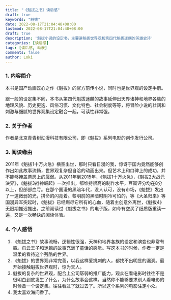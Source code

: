 ```yaml
---
title: "《魁拔之书》读后感"
draft: true
keywords: "魁拔"
date: 2022-08-17T21:04:48+08:00
lastmod: 2022-08-17T21:04:48+08:00
draft: true
description: '魁拔小说的设定书，主要讲魁拔世界观和第四代魁拔迷麟的英雄史诗'
categories: [读后感]
tags: [读后感, 动漫]
comments: false
author: Loki
---
```




### 1. 内容简介

本书是国产动画匠心之作《魁拔》的官方前传小说，同时也是世界观的设定手册。

跟一般的设定集不同，本书从第四代魁拔迷麟的故事延伸出天界诸神和地界各族的地理风貌、历史更迭、风俗习惯、文化特色、社会制度等等，将冒险小说的壮阔和刺激与细腻的世界观集设定融合一起，可读性非常强。



### 2. 关于作者

作者是北京青青树动漫科技有限公司，即《魁拔》系列电影的创作发行公司。





### 3. 阅读缘由

2011年《魁拔1十万火急》横空出世，那时只看日漫的我，惊讶于国内竟然能够创作出如此故事流畅，世界观复杂但自洽的动画出来。但艺术上和口碑上的成功，并不能够掩盖票房上的孱弱。从2011年到2015年，《魁拔1十万火急》，《魁拔2大战元泱界》，《魁拔3战神崛起》一次推出，都维持很高的制作水平，豆瓣评分均在8分以上，但部部血亏。在那个国漫的黑暗年代，没人认可，没有市场，《魁拔》发出了一道微弱的光，拼命的闪亮着。黎明前的黑暗时阴冷可怕的，等《大圣归来》等国漫异军突起时，《魁拔》已经燃尽它所有的心血，随着主创意外离世，《魁拔4》无限期推迟推出。之前阅读过《魁拔之书》的电子版，如今有空买了纸质版重读一遍，又是一次畅快的阅读体验。







### 4. 个人感悟

1. 《魁拔之书》故事流畅，逻辑性很强，天神和地界各族的设定和演变也非常有趣。爪云王子和迷麟的故事充满了童话的感觉。写这本书的时候，作者一定是温柔的看待这个残酷的世界。
2. 《魁拔》的世界观非常完善，以我这样爱挑刺的人，都找不出明显的漏洞。最开始接触魁拔世界观时，惊为天人。
3. 魁拔的复杂的世界观，配合上公司孱弱的推广能力，观众在看电影时往往不是很明白到底发生了什么，为什么故事会这样。当然你不能够要求别人看电影的时候备一个设定集。往往看过了就过去了。所以这个系列的电影注定小众。
4. 我太喜欢海问香了。


